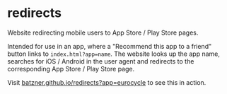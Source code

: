 # redirects

Website redirecting mobile users to App Store / Play Store pages. 

Intended for use in an app, where a "Recommend this app to a friend" button links to `index.html?app=name`. The website looks up the app name, searches for iOS / Android in the user agent and redirects to the corresponding App Store / Play Store page.

Visit [batzner.github.io/redirects?app=eurocycle](https://batzner.github.io/redirects?app=eurocycle) to see this in action.
